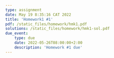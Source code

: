 ```yaml
---
type: assignment
date: May 19 8:35:16 CAT 2022
title: 'Homework1 #1'
pdf: /static_files/homework/hmk1.pdf
solutions: /static_files/homework/hmk1-sol.pdf
due_event: 
    type: due
    date: 2022-05-26T08:00:00+2:00
    description: 'Homework #1 due'
---
```


